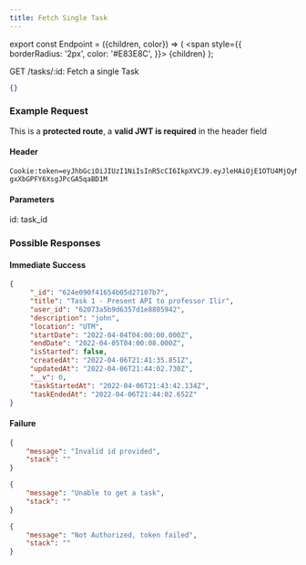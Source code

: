 ```yaml
---
title: Fetch Single Task
---
```


export const Endpoint = ({children, color}) => ( <span style={{ borderRadius: '2px', color: '#E83E8C', }}>
{children}</span> );

<Endpoint>GET /tasks/:id</Endpoint>: Fetch a single Task

```json
{}
```

### Example Request

This is a **protected route**, a **valid JWT is required** in the header field

#### Header

```
Cookie:token=eyJhbGciOiJIUzI1NiIsInR5cCI6IkpXVCJ9.eyJleHAiOjE1OTU4MjQyNzUsImlhdCI6IjIwMjAtMDctMjdUMDA6MjY6MTUuNzg5NTg0Mi0wNDowMCIsInN1YiI6ImNocmlzIn0.5US2_ITKcfgkpEbfsR-gxXbGPFY6XsgJPcGA5qaBD1M
```

#### Parameters

id: task_id

### Possible Responses

#### Immediate Success

```json
{
     "_id": "624e090f41654b05d27107b7",
     "title": "Task 1 - Present API to professor Ilir",
     "user_id": "62073a5b9d6357d1e8805942",
     "description": "john",
     "location": "UTM",
     "startDate": "2022-04-04T04:00:00.000Z",
     "endDate": "2022-04-05T04:00:08.000Z",
     "isStarted": false,
     "createdAt": "2022-04-06T21:41:35.851Z",
     "updatedAt": "2022-04-06T21:44:02.730Z",
     "__v": 0,
     "taskStartedAt": "2022-04-06T21:43:42.134Z",
     "taskEndedAt": "2022-04-06T21:44:02.652Z"
}
```

#### Failure
```json
{
    "message": "Invalid id provided",
    "stack": ""
}
```

```json
{
    "message": "Unable to get a task",
    "stack": ""
}
```

```json
{
    "message": "Not Authorized, token failed",
    "stack": ""
}
```
